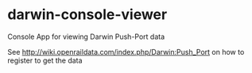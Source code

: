 # darwin-console-viewer
Console App for viewing Darwin Push-Port data

See http://wiki.openraildata.com/index.php/Darwin:Push_Port on how to register to get the data
